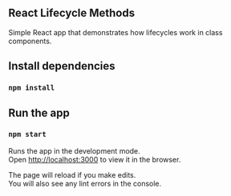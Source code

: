 ## React Lifecycle Methods

Simple React app that demonstrates how lifecycles work in class components.


## Install dependencies

### `npm install`
## Run the app
### `npm start`

Runs the app in the development mode.<br>
Open [http://localhost:3000](http://localhost:3000) to view it in the browser.

The page will reload if you make edits.<br>
You will also see any lint errors in the console.
